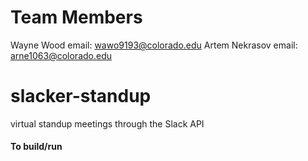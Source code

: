 # Team Members
Wayne Wood 
  email: wawo9193@colorado.edu
Artem Nekrasov
  email: arne1063@colorado.edu

# slacker-standup
virtual standup meetings through the Slack API

#### To build/run
```

```
